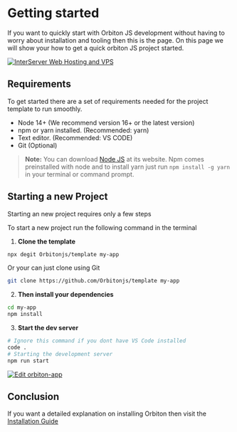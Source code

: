 # Getting started

If you want to quickly start with Orbiton JS development without having to worry about installation and tooling then this is the page. On this page we will show your how to get a quick orbiton JS project started.

<a href="https://www.interserver.net/r/656116"><img src="https://www.interserver.net/logos/WH_728x90.gif.gif" alt="InterServer Web Hosting and VPS" /></a>

## Requirements

To get started there are a set of requirements needed for the project template to run smoothly.

- Node 14+ (We recommend version 16+ or the latest version)
- npm or yarn installed. (Recommended: yarn)
- Text editor. (Recommended: VS CODE)
- Git (Optional)

> **Note:** You can download [Node JS](https://nodejs.org) at its website. Npm comes preinstalled with node and to install yarn just run `npm install -g yarn` in your terminal or command prompt.

## Starting a new Project

Starting an new project requires only a few steps

To start a new project run the following command in the terminal

1. **Clone the template**

```sh
npx degit Orbitonjs/template my-app
```

Or your can just clone using Git

```sh
git clone https://github.com/Orbitonjs/template my-app
```

2. **Then install your dependencies**

```bash
cd my-app
npm install
```

3. **Start the dev server**

```bash
# Ignore this command if you dont have VS Code installed
code .
# Starting the development server
npm run start
```

[![Edit orbiton-app](https://codesandbox.io/static/img/play-codesandbox.svg)](https://codesandbox.io/s/github/orbitonjs/template/tree/main/?fontsize=14&hidenavigation=1&theme=dark)

## Conclusion

If you want a detailed explanation on installing Orbiton then visit the [Installation Guide](./installation)
